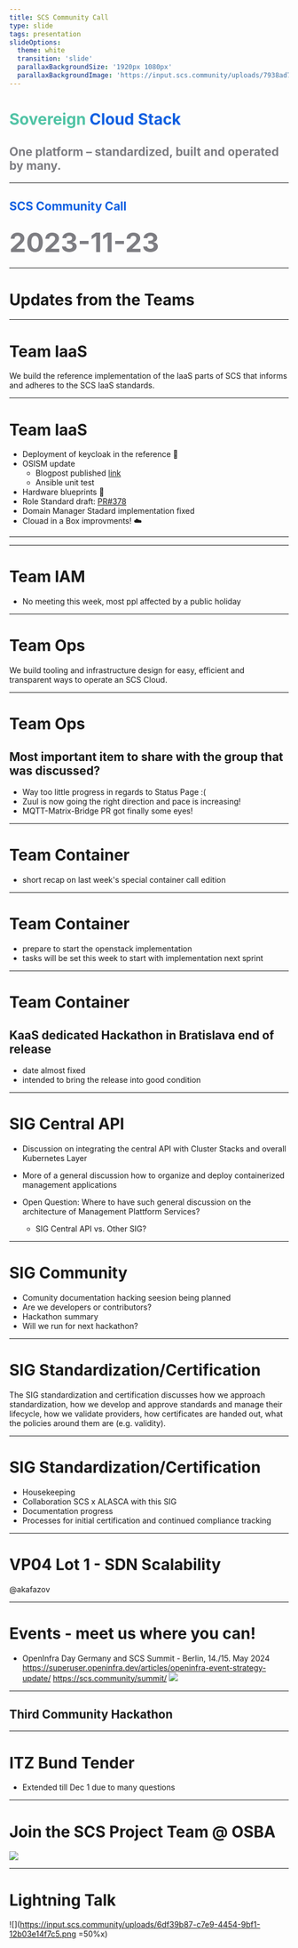 ```yaml
---
title: SCS Community Call
type: slide
tags: presentation
slideOptions:
  theme: white
  transition: 'slide'
  parallaxBackgroundSize: '1920px 1080px'
  parallaxBackgroundImage: 'https://input.scs.community/uploads/7938ad7c-e76e-48bd-9b3c-427a79909bca.png'
---
```


<style>
    .slides h1 {
        font-size: 40px;
        font-family: lato;
        color: "#50c3a5";
    }
    .slides h2 {
        font-size: 28px;
        font-family: lato;
        color: "#0f5fe1";
    }
    .slides h3, .slides h4 {
        font-size: 24px;
        font-family: lato;
    }
    .slides li {
        font-size: 18px;
        font-family: lato;
    }
    .slides p {
        font-size: 18px;
        font-family: lato;
    }
</style>


<!-- .slide: data-background="https://input.scs.community/uploads/bf39c780-2432-4c10-a260-349db7d3c6c8.jpg" -->
# <font color="#50c3a5">Sovereign</font> <font color="#0f5fe1">Cloud Stack</font>
## <font color="#7D7D82">One platform – standardized, built and operated by many.</font>

---

<!-- .slide: data-background="https://input.scs.community/uploads/bf39c780-2432-4c10-a260-349db7d3c6c8.jpg" -->
## <font color="#0f5fe1">SCS Community Call</font>
### <font color="#7D7D82" size=12px>2023-11-23</font>

---

# Updates from the Teams

---

# Team IaaS

We build the reference implementation of the IaaS parts of SCS that informs and adheres to the SCS IaaS standards.

----

# Team IaaS

* Deployment of keycloak in the reference :key: 
* OSISM update
    * Blogpost published [link](https://scs.community/tech/2023/11/21/confidential-computing-in-digital-sovereign-environments/)
    * Ansible unit test
* Hardware blueprints :construction_worker: 
* Role Standard draft: [PR#378](https://github.com/SovereignCloudStack/standards/pull/378)
* Domain Manager Stadard implementation fixed
* Clouad in a Box improvments! :cloud: 
----

---

# Team IAM

* No meeting this week, most ppl affected by a public holiday

---

# Team Ops

We build tooling and infrastructure design for easy, efficient and transparent ways to operate an SCS Cloud.

----

# Team Ops
## Most important item to share with the group that was discussed?

- Way too little progress in regards to Status Page :(
- Zuul is now going the right direction and pace is increasing!
- MQTT-Matrix-Bridge PR got finally some eyes!

---

# Team Container

- short recap on last week's special container call edition

----

# Team Container

- prepare to start the openstack implementation
- tasks will be set this week to start with implementation next sprint

----

# Team Container
## KaaS dedicated Hackathon in Bratislava end of release
- date almost fixed
- intended to bring the release into good condition

---

# SIG Central API

- Discussion on integrating the central API with Cluster Stacks and overall Kubernetes Layer
- More of a general discussion how to organize and deploy containerized management applications
- Open Question: Where to have such general discussion on the architecture of Management Plattform Services?

    - SIG Central API vs. Other SIG?

---

# SIG Community

* Comunity documentation hacking seesion being planned
* Are we developers or contributors?
* Hackathon summary
* Will we run for next hackathon?

---

# SIG Standardization/Certification

The SIG standardization and certification discusses how we approach standardization, how we develop and approve standards and manage their lifecycle, how we validate providers, how certificates are handed out, what the policies around them are (e.g. validity).

----

# SIG Standardization/Certification

* Housekeeping
* Collaboration SCS x ALASCA with this SIG
* Documentation progress
* Processes for initial certification and continued compliance tracking

---

# VP04 Lot 1 - SDN Scalability

@akafazov

---

# Events - meet us where you can!
* OpenInfra Day Germany and SCS Summit - Berlin, 14./15. May 2024 https://superuser.openinfra.dev/articles/openinfra-event-strategy-update/
https://scs.community/summit/
![](https://input.scs.community/uploads/c310b22c-8666-4c07-a3aa-e2e7c7d3d6b1.png)

---

## Third Community Hackathon

---

# ITZ Bund Tender

* Extended till Dec 1 due to many questions

---

# **Join the SCS Project Team @ OSBA**

![](https://input.scs.community/uploads/73b648ae-dac7-488d-b201-f26718e50687.png)

---

# Lightning Talk
![](https://input.scs.community/uploads/6df39b87-c7e9-4454-9bf1-12b03e14f7c5.png =50%x)
